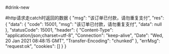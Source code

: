 #drink-new

#http请求走catch时返回的数据
{
	"msg": "该订单已付款，请勿重复支付",
	"res": {
		"data": {
			"code": 15001,
			"msg": "该订单已付款，请勿重复支付",
			"data": null
		},
		"statusCode": 15001,
		"header": {
			"Content-Type": "application/json;charset=utf-8",
			"Connection": "keep-alive",
			"Date": "Wed, 20 Jan 2021 08:48:15 GMT",
			"Transfer-Encoding": "chunked"
		},
		"errMsg": "request:ok",
		"cookies": []
	}
}
